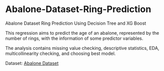 # Abalone-Dataset-Ring-Prediction
Abalone Dataset Ring Prediction Using Decision Tree and XG Boost

This regression aims to predict the age of an abalone, represented by the number of rings, with the information of some predictor variables.

The analysis contains missing value checking, descriptive statistics, EDA, multicollinearity checking, and choosing best model.

Dataset: [Abalone Dataset](https://www.kaggle.com/datasets/rodolfomendes/abalone-dataset)
